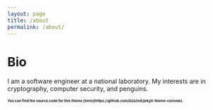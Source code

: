 ```yaml
---
layout: page
title: /about
permalink: /about/
---
```


# Bio
I am a software engineer at a national laboratory. My interests are in cryptography, computer security, and penguins. 

<span style="font-weight:700;font-size:8px">
You can find the source code for this theme [here](https://github.com/b2a3e8/jekyll-theme-console).
</span>

